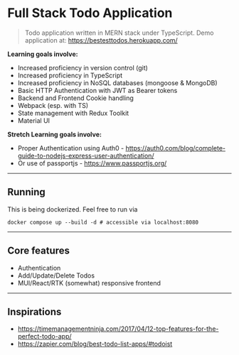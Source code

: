 # Full Stack Todo Application
> Todo application written in MERN stack under TypeScript.
> Demo application at: https://bestesttodos.herokuapp.com/

**Learning goals involve:**
- Increased proficiency in version control (git)
- Increased proficiency in TypeScript
- Increased proficiency in NoSQL databases (mongoose & MongoDB)
- Basic HTTP Authentication with JWT as Bearer tokens
- Backend and Frontend Cookie handling
- Webpack (esp. with TS)
- State management with Redux Toolkit
- Material UI

**Stretch Learning goals involve:**
- Proper Authentication using Auth0 - https://auth0.com/blog/complete-guide-to-nodejs-express-user-authentication/
- Or use of passportjs - https://www.passportjs.org/
___
## Running
This is being dockerized. Feel free to run via
```
docker compose up --build -d # accessible via localhost:8080
```

___
## Core features
- Authentication
- Add/Update/Delete Todos
- MUI/React/RTK (somewhat) responsive frontend
___
## Inspirations
- https://timemanagementninja.com/2017/04/12-top-features-for-the-perfect-todo-app/
- https://zapier.com/blog/best-todo-list-apps/#todoist
